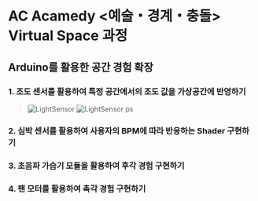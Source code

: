 # AC Acamedy <예술・경계・충돌> Virtual Space 과정


  ## Arduino를 활용한 공간 경험 확장


   ### 1. 조도 센서를 활용하여 특정 공간에서의 조도 값을 가상공간에 반영하기
    
   > ![LightSensor](https://user-images.githubusercontent.com/79912862/178089445-dabce5cb-918c-4291-b51c-e2593aa46711.gif)  ![LightSensor ps](https://user-images.githubusercontent.com/79912862/178089707-8f1a7bc0-6c5b-4ff3-b1d7-6d1c3c79bfa8.png)
       

   ### 2. 심박 센서를 활용하여 사용자의 BPM에 따라 반응하는 Shader 구현하기
  
   ### 3. 초음파 가습기 모듈을 활용하여 후각 경험 구현하기 
  
   ### 4. 팬 모터를 활용하여 촉각 경험 구현하기
